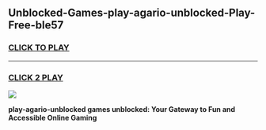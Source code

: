 
## Unblocked-Games-play-agario-unblocked-Play-Free-ble57
<h3>
<a href="https://premium76.site?title=play-agario-unblocked&ref=21A">CLICK TO PLAY</a></h3>
<hr>

<h3>
<a href="https://premium76.site?title=play-agario-unblocked&ref=21A">CLICK 2 PLAY</a>
  
</h3>

<a href="https://premium76.site?title=play-agario-unblocked&ref=21A"><img src="https://clearcache.store/games.png"></a>


**play-agario-unblocked games unblocked: Your Gateway to Fun and Accessible Online Gaming**
